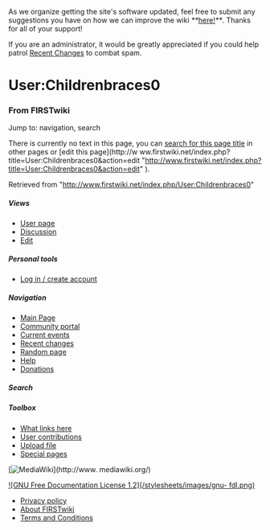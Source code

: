 As we organize getting the site's software updated, feel free to submit any
suggestions you have on how we can improve the wiki
_**_[here!](/index.php/User:Hallry/Suggestions "User:Hallry/Suggestions"
)_**_. Thanks for all of your support!

If you are an administrator, it would be greatly appreciated if you could help
patrol [Recent Changes](/index.php/Special:Recentchanges
"Special:Recentchanges" ) to combat spam.

# User:Childrenbraces0

### From FIRSTwiki

Jump to: navigation, search

There is currently no text in this page, you can [search for this page
title](/index.php/Special:Search/Childrenbraces0
"Special:Search/Childrenbraces0" ) in other pages or [edit this page](http://w
ww.firstwiki.net/index.php?title=User:Childrenbraces0&action=edit
"http://www.firstwiki.net/index.php?title=User:Childrenbraces0&action=edit" ).

Retrieved from "<http://www.firstwiki.net/index.php/User:Childrenbraces0>"

##### Views

  * [User page](/index.php?title=User:Childrenbraces0&action=edit)
  * [Discussion](/index.php/User_talk:Childrenbraces0)
  * [Edit](/index.php?title=User:Childrenbraces0&action=edit)

##### Personal tools

  * [Log in / create account](/index.php?title=Special:Userlogin&returnto=User:Childrenbraces0)

[](/index.php/Main_Page "Main Page" )

##### Navigation

  * [Main Page](/index.php/Main_Page)
  * [Community portal](/index.php/FIRSTwiki:Community_portal)
  * [Current events](/index.php/Current_events)
  * [Recent changes](/index.php/Special:Recentchanges)
  * [Random page](/index.php/Special:Random)
  * [Help](/index.php/FIRSTwiki:Help)
  * [Donations](/index.php/FIRSTwiki:Site_support)

##### Search



##### Toolbox

  * [What links here](/index.php/Special:Whatlinkshere/User:Childrenbraces0)
  * [User contributions](/index.php/Special:Contributions/Childrenbraces0)
  * [Upload file](/index.php/Special:Upload)
  * [Special pages](/index.php/Special:Specialpages)

[![MediaWiki](/skins/common/images/poweredby_mediawiki_88x31.png)](http://www.
mediawiki.org/)

[![GNU Free Documentation License 1.2](/stylesheets/images/gnu-
fdl.png)](http://www.gnu.org/copyleft/fdl.html)

  * [Privacy policy](/index.php/FIRSTwiki:Privacy_policy "FIRSTwiki:Privacy policy" )
  * [About FIRSTwiki](/index.php/FIRSTwiki:About "FIRSTwiki:About" )
  * [Terms and Conditions](/index.php/FIRSTwiki:Terms_and_conditions "FIRSTwiki:Terms and conditions" )

